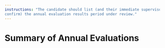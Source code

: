 ```yaml
---
instructions: "The candidate should list (and their immediate supervisor
confirm) the annual evaluation results period under review."
---
```


# Summary of Annual Evaluations